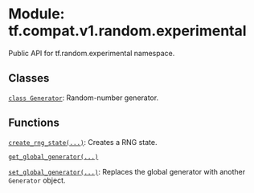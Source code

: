 <div itemscope itemtype="http://developers.google.com/ReferenceObject">
<meta itemprop="name" content="tf.compat.v1.random.experimental" />
<meta itemprop="path" content="Stable" />
</div>

# Module: tf.compat.v1.random.experimental

Public API for tf.random.experimental namespace.

<!-- Placeholder for "Used in" -->


## Classes

[`class Generator`](../../../../tf/random/experimental/Generator.md): Random-number generator.

## Functions

[`create_rng_state(...)`](../../../../tf/random/experimental/create_rng_state.md): Creates a RNG state.

[`get_global_generator(...)`](../../../../tf/random/experimental/get_global_generator.md)

[`set_global_generator(...)`](../../../../tf/random/experimental/set_global_generator.md): Replaces the global generator with another `Generator` object.

